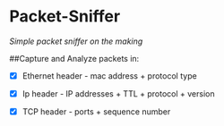 # Packet-Sniffer
*Simple packet sniffer on the making*

##Capture and Analyze packets in:

- [x] Ethernet header - mac address + protocol type

- [x] Ip header - IP addresses + TTL + protocol + version

- [x] TCP header - ports + sequence number
